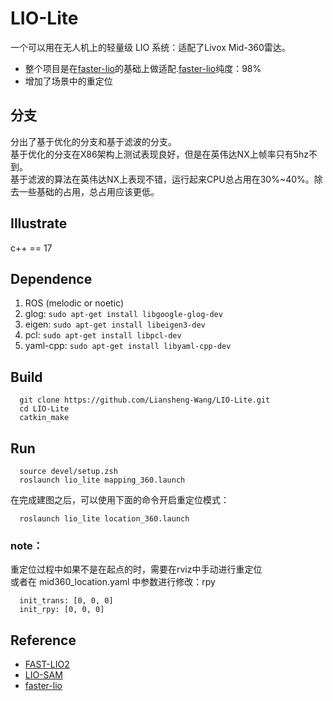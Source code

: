 # LIO-Lite
一个可以用在无人机上的轻量级 LIO 系统：适配了Livox Mid-360雷达。  
* 整个项目是在[faster-lio](https://github.com/gaoxiang12/faster-lio.git)的基础上做适配.[faster-lio](https://github.com/gaoxiang12/faster-lio.git)纯度：98%
* 增加了场景中的重定位  

## 分支
分出了基于优化的分支和基于滤波的分支。  
基于优化的分支在X86架构上测试表现良好，但是在英伟达NX上帧率只有5hz不到。  
基于滤波的算法在英伟达NX上表现不错，运行起来CPU总占用在30%~40%。除去一些基础的占用，总占用应该更低。

## Illustrate
c++ == 17  

## Dependence
1. ROS (melodic or noetic)
2. glog: ```sudo apt-get install libgoogle-glog-dev```
3. eigen: ```sudo apt-get install libeigen3-dev```
4. pcl: ```sudo apt-get install libpcl-dev```
5. yaml-cpp: ```sudo apt-get install libyaml-cpp-dev```

## Build
```
  git clone https://github.com/Liansheng-Wang/LIO-Lite.git  
  cd LIO-Lite  
  catkin_make  
```

## Run
```
  source devel/setup.zsh
  roslaunch lio_lite mapping_360.launch  
```
在完成建图之后，可以使用下面的命令开启重定位模式：
```
  roslaunch lio_lite location_360.launch  
```
### note：
  重定位过程中如果不是在起点的时，需要在rviz中手动进行重定位  
  或者在 mid360_location.yaml 中参数进行修改：rpy
```
  init_trans: [0, 0, 0]
  init_rpy: [0, 0, 0]
```

## Reference
* [FAST-LIO2](https://github.com/hku-mars/FAST_LIO.git)
* [LIO-SAM](https://github.com/TixiaoShan/LIO-SAM.git)
* [faster-lio](https://github.com/gaoxiang12/faster-lio.git)